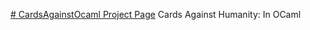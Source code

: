 [# CardsAgainstOcaml Project Page](http://mattli96.github.io/CardsAgainstOcaml/)
Cards Against Humanity: In OCaml
